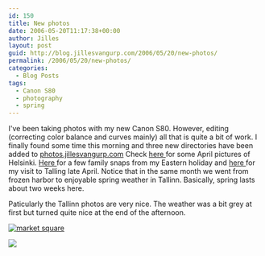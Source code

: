 ```yaml
---
id: 150
title: New photos
date: 2006-05-20T11:17:38+00:00
author: Jilles
layout: post
guid: http://blog.jillesvangurp.com/2006/05/20/new-photos/
permalink: /2006/05/20/new-photos/
categories:
  - Blog Posts
tags:
  - Canon S80
  - photography
  - spring
---
```

I've been taking photos with my new Canon S80. However, editing (correcting color balance and curves mainly) all that is quite a bit of work.  I finally found some time this morning and three new directories have been added to <a title="My ohoto site" href="http://photos.jillesvangurp.com">photos.jillesvangurp.com</a>
Check <a href="http://photos.jillesvangurp.com/Album/2006/2006%20IV%20April%20Helsinki/index.html">here </a>for some April pictures of Helsinki. <a href="http://photos.jillesvangurp.com/Album/2006/2006%20V%20Eastern/index.html">Here </a>for a few family snaps from my Eastern holiday and <a href="http://photos.jillesvangurp.com/Album/2006/2006%20VI%20Tallinn/index.html">here </a>for my visit to Talling late April. Notice that in the same month we went from frozen harbor to enjoyable spring weather in Tallinn. Basically, spring lasts about two weeks here.

Paticularly the Tallinn photos are very nice. The weather was a bit grey at first but turned quite nice at the end of the afternoon.

<a title="click for full size picture" href="http://photos.jillesvangurp.com/Album/2006/2006%20VI%20Tallinn/slides/IMG_0193.jpg"><img alt="market square" title="market square" src="http://photos.jillesvangurp.com/Album/2006/2006%20VI%20Tallinn/slides/IMG_0193.jpg" /></a>

<a title="click for fullsize picture" href="http://photos.jillesvangurp.com/Album/2006/2006%20VI%20Tallinn/slides/IMG_0215.jpg"><img src="http://photos.jillesvangurp.com/Album/2006/2006%20VI%20Tallinn/slides/IMG_0215.jpg" /></a>